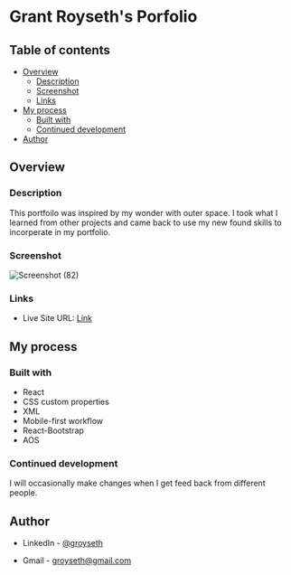 # Grant Royseth's Porfolio 


## Table of contents

- [Overview](#overview)
  - [Description](#description )
  - [Screenshot](#screenshot)
  - [Links](#links)
- [My process](#my-process)
  - [Built with](#built-with)
  - [Continued development](#continued-development)
- [Author](#author)




## Overview

### Description 

This portfoilo was inspired by my wonder with outer space. I took what I learned from other projects and came back to use my new found skills to incorperate in my portfolio.

### Screenshot


![Screenshot (82)](https://user-images.githubusercontent.com/90479839/170352396-a7f34c78-bb6b-48d1-8ae5-be2627970325.png)


### Links

- Live Site URL: [Link](https://grant-royseths-portfolio1132.herokuapp.com/)

## My process

### Built with

- React
- CSS custom properties
- XML
- Mobile-first workflow
- React-Bootstrap
- AOS



### Continued development

I will occasionally make changes when I get feed back from different people.



## Author

- LinkedIn - [@groyseth](https://www.linkedin.com/in/grant-royseth-83b08b220/)

- Gmail - [groyseth@gmail.com](Groyseth@gmail.com)



